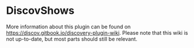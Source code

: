 # DiscovShows

More information about this plugin can be found on https://discov.gitbook.io/discovery-plugin-wiki.
Please note that this wiki is not up-to-date, but most parts should still be relevant.
